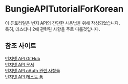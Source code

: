 # BungieAPITutorialForKorean

이 튜토리얼은 번지 API의 간단한 사용법을 위해 작성되었습니다.    
특히, 데스티니 2에 관련된 사항을 주로 다룰것입니다.

## 참조 사이트
[번지넷 API GitHub](https://github.com/Bungie-net/api)    
[번지넷 API 문서](https://bungie-net.github.io/multi/index.html)    
[번지넷 API oAuth 관련 사항들](https://github.com/Bungie-net/api/wiki/OAuth-Documentation)    
[번지넷 API 테스트 폼](http://destinydevs.github.io/BungieNetPlatform/docs/API-Test)    

